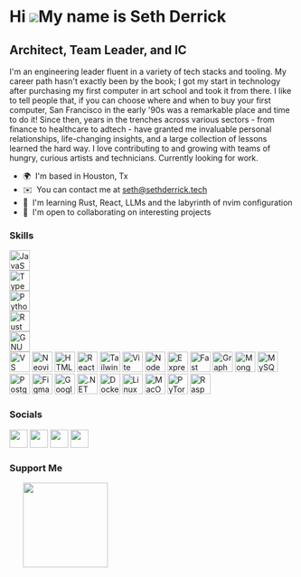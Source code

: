 Hi ![](https://user-images.githubusercontent.com/18350557/176309783-0785949b-9127-417c-8b55-ab5a4333674e.gif)My name is Seth Derrick
====================================================================================================================================

Architect, Team Leader, and IC
------------------------------

I'm an engineering leader fluent in a variety of tech stacks and tooling. My career path hasn't exactly been by the book; I got my start in technology after purchasing my first computer in art school and took it from there. I like to tell people that, if you can choose where and when to buy your first computer, San Francisco in the early '90s was a remarkable place and time to do it! Since then, years in the trenches across various sectors - from finance to healthcare to adtech - have granted me invaluable personal relationships, life-changing insights, and a large collection of lessons learned the hard way. I love contributing to and growing with teams of hungry, curious artists and technicians. Currently looking for work.

* 🌍  I'm based in Houston, Tx
* ✉️  You can contact me at [seth@sethderrick.tech](mailto:seth@sethderrick.tech)
* 🧠  I'm learning Rust, React, LLMs and the labyrinth of nvim configuration
* 🤝  I'm open to collaborating on interesting projects

### Skills

<p align="left">
  <a style="text-decoration: none;" href="https://developer.mozilla.org/en-US/docs/Web/JavaScript" target="_blank" rel="noreferrer">
    <img style="display: block;" src="https://raw.githubusercontent.com/danielcranney/readme-generator/main/public/icons/skills/javascript-colored.svg" width="36" height="36" alt="JavaScript" />
  </a>
  <a style="text-decoration: none;" href="https://www.typescriptlang.org/" target="_blank" rel="noreferrer">
    <img style="display: block;" src="https://raw.githubusercontent.com/danielcranney/readme-generator/main/public/icons/skills/typescript-colored.svg" width="36" height="36" alt="TypeScript" />
  </a>
  <a style="text-decoration: none;" href="https://www.python.org/" target="_blank" rel="noreferrer">
    <img style="display: block;" src="https://raw.githubusercontent.com/danielcranney/readme-generator/main/public/icons/skills/python-colored.svg" width="36" height="36" alt="Python" />
  </a>
  <a style="text-decoration: none;" href="https://www.rust-lang.org/" target="_blank" rel="noreferrer">
    <img style="display: block;" src="https://github.com/sethderrick/sethderrick/assets/759672/8006f387-c7ed-4f94-ae81-1dc3479956e4" width="36" height="36" alt="Rust" />
  </a>
  <a style="text-decoration: none;" href="https://www.gnu.org/software/bash/" target="_blank" rel="noreferrer">
    <img style="display: block;" src="https://raw.githubusercontent.com/danielcranney/readme-generator/main/public/icons/skills/gnubash-colored.svg" alt="GNU Bash" width="36" height="36" />
  </a>
  <a style="text-decoration: none;" href="https://code.visualstudio.com/" target="_blank" rel="noreferrer">
    <img src="https://raw.githubusercontent.com/danielcranney/readme-generator/main/public/icons/skills/visualstudiocode-colored.svg" alt="VS Code" width="36" height="36" />
  </a>
  <a style="text-decoration: none;" href="https://neovim.io/" target="_blank" rel="noreferrer">
    <img src="https://raw.githubusercontent.com/danielcranney/readme-generator/main/public/icons/skills/neovim-colored.svg" alt="Neovim" width="36" height="36" />
  </a>
  <a style="text-decoration: none;" href="https://developer.mozilla.org/en-US/docs/Glossary/HTML5" target="_blank" rel="noreferrer">
    <img src="https://raw.githubusercontent.com/danielcranney/readme-generator/main/public/icons/skills/html5-colored.svg" width="36" height="36" alt="HTML5" />
  </a>
  <a style="text-decoration: none;" href="https://reactjs.org/" target="_blank" rel="noreferrer">
    <img src="https://raw.githubusercontent.com/danielcranney/readme-generator/main/public/icons/skills/react-colored.svg" width="36" height="36" alt="React" />
  </a>
  <a style="text-decoration: none;" href="https://tailwindcss.com/" target="_blank" rel="noreferrer">
    <img src="https://raw.githubusercontent.com/danielcranney/readme-generator/main/public/icons/skills/tailwindcss-colored.svg" width="36" height="36" alt="TailwindCSS" />
  </a>
  <a style="text-decoration: none;" href="https://vitejs.dev/" target="_blank" rel="noreferrer">
    <img src="https://raw.githubusercontent.com/danielcranney/readme-generator/main/public/icons/skills/vite-colored.svg" width="36" height="36" alt="Vite" />
  </a>
  <a style="text-decoration: none;" href="https://nodejs.org/en/" target="_blank" rel="noreferrer">
    <img src="https://raw.githubusercontent.com/danielcranney/readme-generator/main/public/icons/skills/nodejs-colored.svg" width="36" height="36" alt="NodeJS" />
  </a>
  <a style="text-decoration: none;" href="https://expressjs.com/" target="_blank" rel="noreferrer">
    <img src="https://raw.githubusercontent.com/danielcranney/readme-generator/main/public/icons/skills/express-colored.svg" width="36" height="36" alt="Express" />
  </a>
  <a style="text-decoration: none;" href="https://fastapi.tiangolo.com/" target="_blank" rel="noreferrer">
    <img src="https://raw.githubusercontent.com/danielcranney/readme-generator/main/public/icons/skills/fastapi-colored.svg" width="36" height="36" alt="Fast API" />
  </a>
  <a style="text-decoration: none;" href="https://graphql.org/" target="_blank" rel="noreferrer">
    <img src="https://raw.githubusercontent.com/danielcranney/readme-generator/main/public/icons/skills/graphql-colored.svg" width="36" height="36" alt="GraphQL" />
  </a>
  <a style="text-decoration: none;" href="https://www.mongodb.com/" target="_blank" rel="noreferrer">
    <img src="https://raw.githubusercontent.com/danielcranney/readme-generator/main/public/icons/skills/mongodb-colored.svg" width="36" height="36" alt="MongoDB" />
  </a>
  <a style="text-decoration: none;" href="https://www.mysql.com/" target="_blank" rel="noreferrer">
    <img src="https://raw.githubusercontent.com/danielcranney/readme-generator/main/public/icons/skills/mysql-colored.svg" width="36" height="36" alt="MySQL" />
  </a>
  <a style="text-decoration: none;" href="https://www.postgresql.org/" target="_blank" rel="noreferrer">
    <img src="https://raw.githubusercontent.com/danielcranney/readme-generator/main/public/icons/skills/postgresql-colored.svg" width="36" height="36" alt="PostgreSQL" />
  </a>
  <a style="text-decoration: none;" href="https://www.figma.com/" target="_blank" rel="noreferrer">
    <img src="https://raw.githubusercontent.com/danielcranney/readme-generator/main/public/icons/skills/figma-colored.svg" width="36" height="36" alt="Figma" />
  </a>
  <a style="text-decoration: none;" href="https://cloud.google.com/" target="_blank" rel="noreferrer">
    <img src="https://raw.githubusercontent.com/danielcranney/readme-generator/main/public/icons/skills/googlecloud-colored.svg" width="36" height="36" alt="Google Cloud" />
  </a>
  <a style="text-decoration: none;" href="https://dotnet.microsoft.com/en-us/" target="_blank" rel="noreferrer">
    <img src="https://raw.githubusercontent.com/danielcranney/readme-generator/main/public/icons/skills/dot-net-colored.svg" width="36" height="36" alt=".NET" />
  </a>
  <a style="text-decoration: none;" href="https://www.docker.com/" target="_blank" rel="noreferrer">
    <img src="https://raw.githubusercontent.com/danielcranney/readme-generator/main/public/icons/skills/docker-colored.svg" width="36" height="36" alt="Docker" />
  </a>
  <a style="text-decoration: none;" href="https://www.linux.org" target="_blank" rel="noreferrer">
    <img src="https://raw.githubusercontent.com/danielcranney/readme-generator/main/public/icons/skills/linux-colored.svg" width="36" height="36" alt="Linux" />
  </a>
  <a style="text-decoration: none;" href="https://apple.com" target="_blank" rel="noreferrer">
    <img src="https://raw.githubusercontent.com/danielcranney/readme-generator/main/public/icons/skills/macos-colored.svg" width="36" height="36" alt="MacOS" />
  </a>
  <a style="text-decoration: none;" href="https://pytorch.org/" target="_blank" rel="noreferrer">
    <img src="https://raw.githubusercontent.com/danielcranney/readme-generator/main/public/icons/skills/pytorch-colored.svg" width="36" height="36" alt="PyTorch" />
  </a>
  <a style="text-decoration: none;" href="https://www.raspberrypi.org/" target="_blank" rel="noreferrer">
    <img src="https://raw.githubusercontent.com/danielcranney/readme-generator/main/public/icons/skills/raspberrypi-colored.svg" width="36" height="36" alt="Raspberry Pi" />
  </a>
</p>



### Socials

<p align="left">
  <a style="text-decoration: none;" target="_blank" rel="noreferrer" href="https://www.github.com/sethderrick">
    <img height="32" width="32" src="https://raw.githubusercontent.com/danielcranney/readme-generator/main/public/icons/socials/github.svg">
  </a>
  <a style="text-decoration: none;" target="_blank" rel="noreferrer" href="https://sethderrick.hashnode.dev">
    <img height="32" width="32" src="https://raw.githubusercontent.com/danielcranney/readme-generator/main/public/icons/socials/hashnode.svg">
  </a>
  <a style="text-decoration: none;" target="_blank" rel="noreferrer" href="https://www.linkedin.com/in/sethderrick">
    <img height="32" width="32" src="https://raw.githubusercontent.com/danielcranney/readme-generator/main/public/icons/socials/linkedin.svg">
  </a>
  <a style="text-decoration: none;" target="_blank" rel="noreferrer" href="http://www.instagram.com/aggrohippy">
    <img height="32" width="32" src="https://raw.githubusercontent.com/danielcranney/readme-generator/main/public/icons/socials/instagram.svg">
  </a>
</p>

### Support Me

<ul style="list-style-type: none; margin: 0;">

<li style="display: inline-block; margin-right: 0.25rem;"><a href="https://www.ko-fi.com/sethderrick"><img src="https://storage.ko-fi.com/cdn/kofi2.png?v=3" width="150"/></a></li>

</ul>
